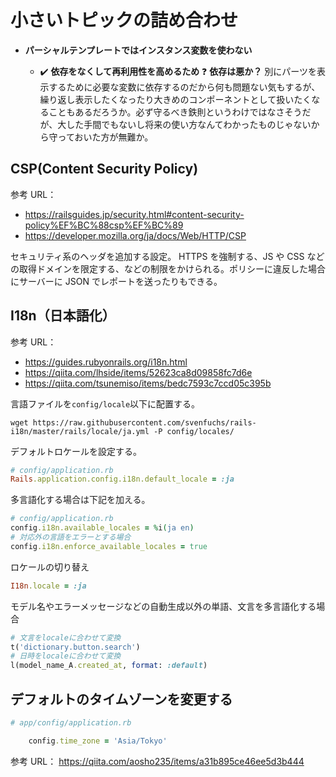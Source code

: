 # 小さいトピックの詰め合わせ

- **パーシャルテンプレートではインスタンス変数を使わない**

  - ✔️ **依存をなくして再利用性を高めるため**
    ❓ **依存は悪か？**
    別にパーツを表示するために必要な変数に依存するのだから何も問題ない気もするが、繰り返し表示したくなったり大きめのコンポーネントとして扱いたくなることもあるだろうか。必ず守るべき鉄則というわけではなさそうだが、大した手間でもないし将来の使い方なんてわかったものじゃないから守っておいた方が無難か。

## CSP(Content Security Policy)

参考 URL：

- <https://railsguides.jp/security.html#content-security-policy%EF%BC%88csp%EF%BC%89>
- <https://developer.mozilla.org/ja/docs/Web/HTTP/CSP>

セキュリティ系のヘッダを追加する設定。
HTTPS を強制する、JS や CSS などの取得ドメインを限定する、などの制限をかけられる。ポリシーに違反した場合にサーバーに JSON でレポートを送ったりもできる。

## I18n（日本語化）

参考 URL：

- <https://guides.rubyonrails.org/i18n.html>
- <https://qiita.com/lhside/items/52623ca8d09858fc7d6e>
- <https://qiita.com/tsunemiso/items/bedc7593c7ccd05c395b>

言語ファイルを`config/locale`以下に配置する。

```shell
wget https://raw.githubusercontent.com/svenfuchs/rails-i18n/master/rails/locale/ja.yml -P config/locales/
```

デフォルトロケールを設定する。

```ruby
# config/application.rb
Rails.application.config.i18n.default_locale = :ja
```

多言語化する場合は下記を加える。

```ruby
# config/application.rb
config.i18n.available_locales = %i(ja en)
# 対応外の言語をエラーとする場合
config.i18n.enforce_available_locales = true
```

ロケールの切り替え

```ruby
I18n.locale = :ja
```

モデル名やエラーメッセージなどの自動生成以外の単語、文言を多言語化する場合

```ruby
# 文言をlocaleに合わせて変換
t('dictionary.button.search')
# 日時をlocaleに合わせて変換
l(model_name_A.created_at, format: :default)
```

## デフォルトのタイムゾーンを変更する

```ruby
# app/config/application.rb

    config.time_zone = 'Asia/Tokyo'

```

参考 URL：
<https://qiita.com/aosho235/items/a31b895ce46ee5d3b444>
